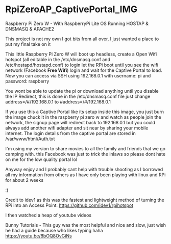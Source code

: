 # RpiZeroAP_CaptivePortal_IMG
Raspberry Pi Zero W - With RaspberryPi Lite OS Running HOSTAP &amp; DNSMASQ &amp; APACHE2

This project is not my own I got bits from all over, I just wanted a place to put my final take on it

This little Raspberry Pi Zero W will boot up headless, create a Open Wifi hotspot (all editable in the /etc/dnsmasq.conf and /etc/hostapd/hostapd.conf)
to login let the RPi boot until you see the wifi network (Facebook **Free Wifi**) login and wait for the Captive Portal to load. Now you can access via SSH using 192.168.0.1
with username: pi and password: raspberry

You wont be able to update the pi or download anything until you disable the IP Redirect, this is done in the /etc/dnsmasq.conf file just change address=/#/192.168.0.1
 to #address=/#/192.168.0.1
 
 If you use this a Captive Portal like its setup inside this image, you just burn the image chuck it in the raspberry pi zero w and watch as people join the network, the signup page
 will redirect back to 192.168.0.1 but you could always add another wifi adapter and sit near by sharing your mobile internet.
 The login details from the captive portal are stored in /var/www/html/Auth.txt
 
 I'm using my version to share movies to all the family and friends that we go camping with. this Facebook was just to trick the inlaws so please dont hate on me for the low quality 
 portal lol
 
 Anyway enjoy and I probably cant help with trouble shooting as I borrowed all my information from others as I have only been playing with linux and RPi for about 2 weeks
 
 :)
 
Credit to idev1 as this was the fastest and lightweight method of turning the RPi into an Access Point. 
https://github.com/idev1/rpihotspot
 
I then watched a heap of youtube videos 
 
Bunny Tutorials - This guy was the most helpful and nice and slow, just wish he had a guide because who likes typing haha
https://youtu.be/8bOQ8OvGiNs
 

